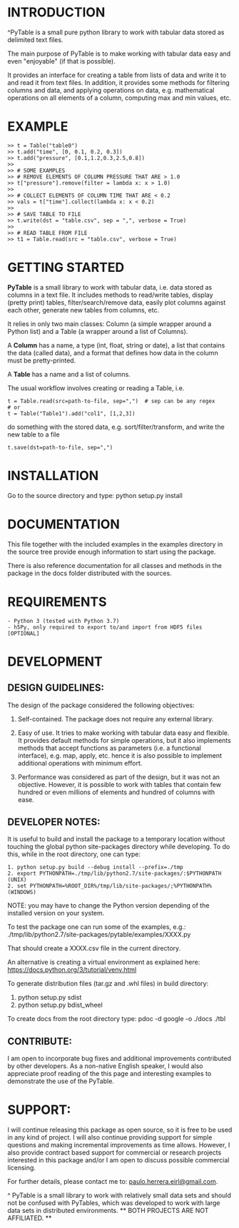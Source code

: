 # INTRODUCTION

^PyTable is a small pure python library to work with tabular data stored as delimited 
text files.

The main purpose of PyTable is to make working with tabular data easy and even "enjoyable" (if that is possible).

It provides an interface for creating a table from lists of data and write it to and read it from text files. In addition, it provides some methods for filtering columns and data, and applying operations on data, e.g. mathematical operations on all elements of a column, computing max and min values, etc.

# EXAMPLE

```
>> t = Table("table0")
>> t.add("time", [0, 0.1, 0.2, 0.3])
>> t.add("pressure", [0.1,1.2,0.3,2.5,0.8])
>>
>> # SOME EXAMPLES
>> # REMOVE ELEMENTS OF COLUMN PRESSURE THAT ARE > 1.0
>> t["pressure"].remove(filter = lambda x: x > 1.0)
>>
>> # COLLECT ELEMENTS OF COLUMN TIME THAT ARE < 0.2
>> vals = t["time"].collect(lambda x: x < 0.2)
>>
>> # SAVE TABLE TO FILE
>> t.write(dst = "table.csv", sep = ",", verbose = True)
>> 
>> # READ TABLE FROM FILE 
>> t1 = Table.read(src = "table.csv", verbose = True)
```

# GETTING STARTED

**PyTable** is a small library to work with tabular data, i.e. data stored
as columns in a text file. It includes methods to read/write tables, display (pretty print) tables,
filter/search/remove data, easily plot columns against each other, generate new tables from columns, etc.

It relies in only two main classes: Column (a simple wrapper around a Python list) and 
a Table (a wrapper around a list of Columns).

A **Column** has a name, a type (int, float, string or date), a list that contains the data (called data),
and a format that defines how data in the column must be pretty-printed.

A **Table** has a name and a list of columns.

The usual workflow involves creating or reading a Table, i.e.

```
t = Table.read(src=path-to-file, sep=",")  # sep can be any regex
# or
t = Table("Table1").add("col1", [1,2,3])
```

do something with the stored data, e.g. sort/filter/transform, and write the new table
to a file

```
t.save(dst=path-to-file, sep=",")
```


# INSTALLATION

Go to the source directory and type:
python setup.py install

# DOCUMENTATION

This file together with the included examples in the examples directory in the
source tree provide enough information to start using the package. 

There is also reference documentation for all classes and methods in the package 
in the docs folder distributed with the sources.

# REQUIREMENTS

    - Python 3 (tested with Python 3.7)
    - h5Py, only required to export to/and import from HDF5 files  [OPTIONAL]

# DEVELOPMENT

## DESIGN GUIDELINES:

The design of the package considered the following objectives:

1. Self-contained. The package does not require any external library.

2. Easy of use. It tries to make working with tabular data easy and flexible. It provides
   default methods for simple operations, but it also implements methods that accept
   functions as parameters (i.e. a functional interface), e.g. map, apply, etc. hence
   it is also possible to implement additional operations with minimum effort.

3. Performance was considered as part of the design, but it was not an objective. 
   However, it is possible to work with tables that contain few hundred or even millions of 
   elements and hundred of columns with ease. 

## DEVELOPER NOTES:

It is useful to build and install the package to a temporary location without
touching the global python site-packages directory while developing. To do
this, while in the root directory, one can type:

    1. python setup.py build --debug install --prefix=./tmp
    2. export PYTHONPATH=./tmp/lib/python2.7/site-packages/:$PYTHONPATH (UNIX)
	2. set PYTHONPATH=%ROOT_DIR%/tmp/lib/site-packages/;%PYTHONPATH%             (WINDOWS)

NOTE: you may have to change the Python version depending of the installed
version on your system. 

To test the package one can run some of the examples, e.g.:
./tmp/lib/python2.7/site-packages/pytable/examples/XXXX.py

That should create a XXXX.csv file in the current directory.

An alternative is creating a virtual environment as explained here:
https://docs.python.org/3/tutorial/venv.html

To generate distribution files (tar.gz and .whl files) in build directory:

1. python setup.py sdist
2. python setup.py bdist_wheel

To create docs from the root directory type:
    pdoc -d google -o ./docs ./tbl
    
## CONTRIBUTE:

I am open to incorporate bug fixes and additional improvements contributed by other
developers. As a non-native English speaker, I would also appreciate proof reading of
the this page and interesting examples to demonstrate the use of the PyTable.

# SUPPORT:

I will continue releasing this package as open source, so it is free to be used 
in any kind of project. I will also continue providing support for simple questions 
and making incremental improvements as time allows. However, I also  provide 
contract based support for commercial or research projects interested in this 
package and/or I am open to discuss possible commercial licensing.

For further details, please contact me to: paulo.herrera.eirl@gmail.com.

^ PyTable is a small library to work with relatively small data sets and should not be
  confused with PyTables, which was developed to work with large data sets in distributed
  environments. 
  ** BOTH PROJECTS ARE NOT AFFILIATED. **
